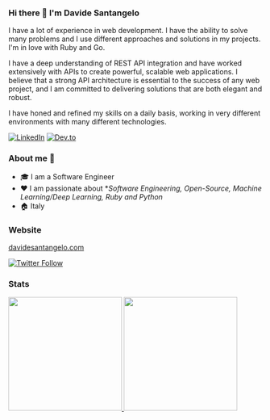 ### Hi there 👋 I'm Davide Santangelo

I have a lot of experience in web development. I have the ability to solve many problems and I use different approaches and solutions in my projects. I'm in love with Ruby and Go.

I have a deep understanding of REST API integration and have worked extensively with APIs to create powerful, scalable web applications. I believe that a strong API architecture is essential to the success of any web project, and I am committed to delivering solutions that are both elegant and robust.

I have honed and refined my skills on a daily basis, working in very different environments with many different technologies. 

<p> <a href="https://www.linkedin.com/in/davidesantangelo/" target="_blank"><img alt="LinkedIn" src="https://img.shields.io/badge/linkedin-%230077B5.svg?&style=for-the-badge&logo=linkedin&logoColor=white" /></a>  <a href="https://dev.to/daviducolo" target="_blank"><img alt="Dev.to" src="https://img.shields.io/badge/dev.to-0A0A0A?style=for-the-badge&logo=dev.to&logoColor=white" /></a> 
</p>

### About me :rocket:
- 🎓 I am a Software Engineer
- ❤️ I am passionate about **Software Engineering, Open-Source, Machine Learning/Deep Learning, Ruby and Python* 
- 🏠 Italy

### Website

[davidesantangelo.com](https://davidesantangelo.com)


[![Twitter Follow][twitter-image]](https://twitter.com/daviducolo)

### Stats

<a href="https://github.com/yasinatesim">
  <img height="225" src="https://github-readme-stats.vercel.app/api?username=davidesantangelo&show_icons=true&theme=dark&include_all_commits=true&count_private=true"/>
  <img height="225" src="https://github-readme-stats.vercel.app/api/top-langs/?username=davidesantangelo&theme=dark"/>
</a>

<br>
<br>

[twitter-image]: https://img.shields.io/twitter/follow/daviducolo?style=social
